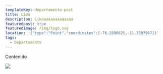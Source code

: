 ```yaml
---
templateKey: departamento-post
title: Lima
description: Limaaaaaaaaaaaaaa
featuredpost: true
featuredimage: /img/logo.svg
location: '{"type":"Point","coordinates":[-76.2890625,-11.3507967]}'
tags:
  - Departamento
---
```

Contenido

![](/img/coffee-gear.png)
